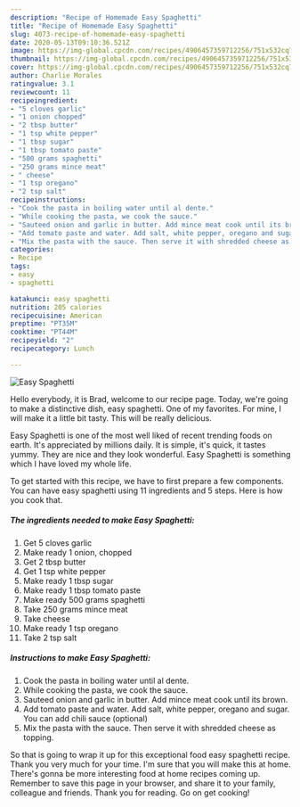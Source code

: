 ```yaml
---
description: "Recipe of Homemade Easy Spaghetti"
title: "Recipe of Homemade Easy Spaghetti"
slug: 4073-recipe-of-homemade-easy-spaghetti
date: 2020-05-13T09:10:36.521Z
image: https://img-global.cpcdn.com/recipes/4906457359712256/751x532cq70/easy-spaghetti-recipe-main-photo.jpg
thumbnail: https://img-global.cpcdn.com/recipes/4906457359712256/751x532cq70/easy-spaghetti-recipe-main-photo.jpg
cover: https://img-global.cpcdn.com/recipes/4906457359712256/751x532cq70/easy-spaghetti-recipe-main-photo.jpg
author: Charlie Morales
ratingvalue: 3.1
reviewcount: 11
recipeingredient:
- "5 cloves garlic"
- "1 onion chopped"
- "2 tbsp butter"
- "1 tsp white pepper"
- "1 tbsp sugar"
- "1 tbsp tomato paste"
- "500 grams spaghetti"
- "250 grams mince meat"
- " cheese"
- "1 tsp oregano"
- "2 tsp salt"
recipeinstructions:
- "Cook the pasta in boiling water until al dente."
- "While cooking the pasta, we cook the sauce."
- "Sauteed onion and garlic in butter. Add mince meat cook until its brown."
- "Add tomato paste and water. Add salt, white pepper, oregano and sugar. You can add chili sauce (optional)"
- "Mix the pasta with the sauce. Then serve it with shredded cheese as topping."
categories:
- Recipe
tags:
- easy
- spaghetti

katakunci: easy spaghetti 
nutrition: 205 calories
recipecuisine: American
preptime: "PT35M"
cooktime: "PT44M"
recipeyield: "2"
recipecategory: Lunch

---
```



![Easy Spaghetti](https://img-global.cpcdn.com/recipes/4906457359712256/751x532cq70/easy-spaghetti-recipe-main-photo.jpg)

Hello everybody, it is Brad, welcome to our recipe page. Today, we're going to make a distinctive dish, easy spaghetti. One of my favorites. For mine, I will make it a little bit tasty. This will be really delicious.



Easy Spaghetti is one of the most well liked of recent trending foods on earth. It's appreciated by millions daily. It is simple, it's quick, it tastes yummy. They are nice and they look wonderful. Easy Spaghetti is something which I have loved my whole life.


To get started with this recipe, we have to first prepare a few components. You can have easy spaghetti using 11 ingredients and 5 steps. Here is how you cook that.

<!--inarticleads1-->

##### The ingredients needed to make Easy Spaghetti:

1. Get 5 cloves garlic
1. Make ready 1 onion, chopped
1. Get 2 tbsp butter
1. Get 1 tsp white pepper
1. Make ready 1 tbsp sugar
1. Make ready 1 tbsp tomato paste
1. Make ready 500 grams spaghetti
1. Take 250 grams mince meat
1. Take  cheese
1. Make ready 1 tsp oregano
1. Take 2 tsp salt




<!--inarticleads2-->

##### Instructions to make Easy Spaghetti:

1. Cook the pasta in boiling water until al dente.
1. While cooking the pasta, we cook the sauce.
1. Sauteed onion and garlic in butter. Add mince meat cook until its brown.
1. Add tomato paste and water. Add salt, white pepper, oregano and sugar. You can add chili sauce (optional)
1. Mix the pasta with the sauce. Then serve it with shredded cheese as topping.




So that is going to wrap it up for this exceptional food easy spaghetti recipe. Thank you very much for your time. I'm sure that you will make this at home. There's gonna be more interesting food at home recipes coming up. Remember to save this page in your browser, and share it to your family, colleague and friends. Thank you for reading. Go on get cooking!
